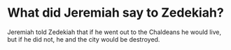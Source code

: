 # What did Jeremiah say to Zedekiah?

Jeremiah told Zedekiah that if he went out to the Chaldeans he would live, but if he did not, he and the city would be destroyed.
